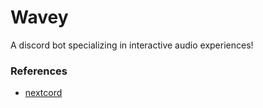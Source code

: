 # Wavey
A discord bot specializing in interactive audio experiences!



### References
- [nextcord](https://pypi.org/project/nextcord/)